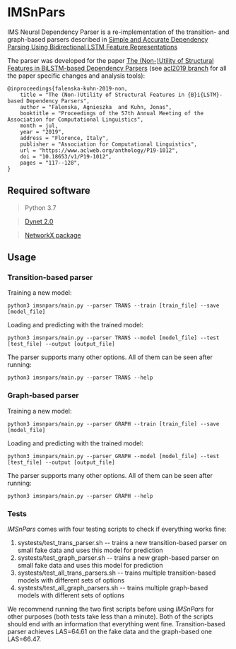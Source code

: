 # IMSnPars

IMS Neural Dependency Parser is a re-implementation of the transition- and graph-based parsers described in [Simple and Accurate Dependency Parsing
Using Bidirectional LSTM Feature Representations](https://aclweb.org/anthology/Q16-1023)

The parser was developed for the paper [The (Non-)Utility of Structural Features in BiLSTM-based
Dependency Parsers](https://www.aclweb.org/anthology/P19-1012) (see [acl2019 branch](https://github.com/AgnieszkaFalenska/IMSnPars/tree/acl2019) for all the paper specific changes and analysis tools):

```
@inproceedings{falenska-kuhn-2019-non,
    title = "The (Non-)Utility of Structural Features in {B}i{LSTM}-based Dependency Parsers",
    author = "Falenska, Agnieszka  and Kuhn, Jonas",
    booktitle = "Proceedings of the 57th Annual Meeting of the Association for Computational Linguistics",
    month = jul,
    year = "2019",
    address = "Florence, Italy",
    publisher = "Association for Computational Linguistics",
    url = "https://www.aclweb.org/anthology/P19-1012",
    doi = "10.18653/v1/P19-1012",
    pages = "117--128",
}
```

## Required software

> Python 3.7

> [Dynet 2.0](http://dynet.io/)

> [NetworkX package](https://networkx.github.io/)

## Usage

### Transition-based parser

Training a new model:
```
python3 imsnpars/main.py --parser TRANS --train [train_file] --save [model_file]
```

Loading and predicting with the trained model:
```
python3 imsnpars/main.py --parser TRANS --model [model_file] --test  [test_file] --output [output_file]
```

The parser supports many other options. All of them can be seen after running:
```
python3 imsnpars/main.py --parser TRANS --help
```

### Graph-based parser

Training a new model:
```
python3 imsnpars/main.py --parser GRAPH --train [train_file] --save [model_file]
```

Loading and predicting with the trained model:
```
python3 imsnpars/main.py --parser GRAPH --model [model_file] --test  [test_file] --output [output_file]
```

The parser supports many other options. All of them can be seen after running:
```
python3 imsnpars/main.py --parser GRAPH --help
```

### Tests

*IMSnPars* comes with four testing scripts to check if everything works fine:
1. systests/test_trans_parser.sh -- trains a new transition-based parser on small fake data and uses this model for prediction
2. systests/test_graph_parser.sh -- trains a new graph-based parser on small fake data and uses this model for prediction
3. systests/test_all_trans_parsers.sh -- trains multiple transition-based models with different sets of options
4. systests/test_all_graph_parsers.sh -- trains multiple graph-based models with different sets of options

We recommend running the two first scripts before using *IMSnPars* for other purposes (both tests take less than a minute). Both of the scripts should end with an information that everything went fine. Transition-based parser achieves LAS=64.61 on the fake data and the graph-based one LAS=66.47.
